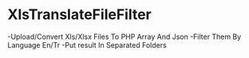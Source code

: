 # XlsTranslateFileFilter

-Upload/Convert Xls/Xlsx Files To PHP Array And Json
-Filter Them By Language En/Tr
-Put result In Separated Folders
